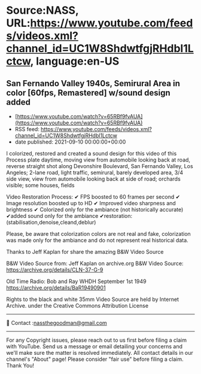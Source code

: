 # Source:NASS, URL:https://www.youtube.com/feeds/videos.xml?channel_id=UC1W8ShdwtfgjRHdbl1Lctcw, language:en-US

## San Fernando Valley 1940s, Semirural Area in color [60fps, Remastered] w/sound design added
 - [https://www.youtube.com/watch?v=65RBf9fvAUA](https://www.youtube.com/watch?v=65RBf9fvAUA)
 - RSS feed: https://www.youtube.com/feeds/videos.xml?channel_id=UC1W8ShdwtfgjRHdbl1Lctcw
 - date published: 2021-09-10 00:00:00+00:00

I colorized, restored and created a sound design for this video of this Process plate daytime,  moving  view from automobile looking back at road, reverse straight shot along Devonshire Boulevard, San Fernando Valley, Los Angeles; 2-lane road, light traffic, semirural, barely developed area, 3/4 side view, view from automobile looking back at side of road; orchards visible; some houses, fields

Video Restoration Process:
✔ FPS boosted to 60 frames per second 
✔ Image resolution boosted up to HD 
✔ Improved video sharpness and brightness 
✔ Colorized only for the ambiance (not historically accurate)
✔added sound only for the ambiance
✔restoration:(stabilisation,denoise,cleand,deblur) 

Please, be aware that colorization colors are not real and fake, colorization was made only for the ambiance and do not represent real historical data.

Thanks to Jeff Kaplan for share the amazing B&W Video Source

B&W Video Source from:  Jeff Kaplan on archive.org
B&W Video Source: https://archive.org/details/CLN-37-G-9

Old Time Radio: Bob and Ray WHDH September 1st 1949
https://archive.org/details/BaR19490901

Rights to the black and white 35mm Video Source are held by Internet Archive. under the Creative Commons Attribution License

- - - - - - - - - - - - - - - - - - - -
📨 Contact :nassthegoodman@gmail.com
- - - - - - - - - - - - - - - - - - - -
For any Copyright issues, please reach out to us first before filing a claim with YouTube. Send us a message or email detailing your concerns and we'll make sure the matter is resolved immediately. All contact details in our channel's "About" page! Please consider "fair use" before filing a claim. Thank You!

